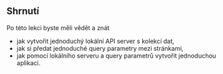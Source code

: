 ## Shrnutí

Po této lekci byste měli vědět a znát

- jak vytvořit jednoduchý lokální API server s kolekcí dat,
- jak si předat jednoduché query parametry mezi stránkami,
- jak pomocí lokálního serveru a query parametrů vytvořit jednoduchou aplikaci.
